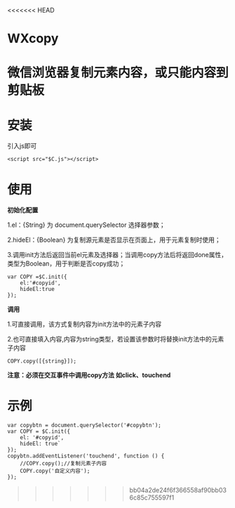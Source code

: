 <<<<<<< HEAD
# WXcopy
微信浏览器复制元素内容，或只能内容到剪贴板
=======
# 安装 #

引入js即可

`
    <script src="$C.js"></script>
`

# 使用 #

**初始化配置**

1.el：{String} 为 document.querySelector 选择器参数；

2.hideEl：{Boolean} 为复制源元素是否显示在页面上，用于元素复制时使用；

3.调用init方法后返回当前el元素及选择器；当调用copy方法后将返回done属性，类型为Boolean，用于判断是否copy成功；


    var COPY =$C.init({
    	el:'#copyid',
    	hideEl:true
    });


**调用**

1.可直接调用，该方式复制内容为init方法中的元素子内容

2.也可直接填入内容,内容为string类型，若设置该参数时将替换init方法中的元素子内容

    COPY.copy([{string}]);
    
**注意：必须在交互事件中调用copy方法 如click、touchend**

# 示例 #

	var copybtn = document.querySelector('#copybtn');
	var COPY = $C.init({
		el: '#copyid',
		hideEl: true`
	});
	copybtn.addEventListener('touchend', function () {
		//COPY.copy();//复制元素子内容
		COPY.copy('自定义内容');
	});

>>>>>>> bb04a2de24f6f366558af90bb036c85c755597f1
